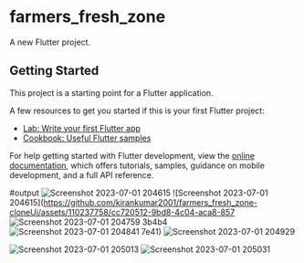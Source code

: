 # farmers_fresh_zone

A new Flutter project.

## Getting Started

This project is a starting point for a Flutter application.

A few resources to get you started if this is your first Flutter project:

- [Lab: Write your first Flutter app](https://docs.flutter.dev/get-started/codelab)
- [Cookbook: Useful Flutter samples](https://docs.flutter.dev/cookbook)

For help getting started with Flutter development, view the
[online documentation](https://docs.flutter.dev/), which offers tutorials,
samples, guidance on mobile development, and a full API reference.

#output
![Screenshot 2023-07-01 204615](https://github.com/kirankumar2001/farmers_fresh_zone-cloneUi/assets/110237758/eee3bd73-d6ce-46d4-8aa4-463f815afefe)
![Screenshot 2023-07-01 204615](https://github.com/kirankumar2001/farmers_fresh_zone-cloneUi/assets/110237758/cc720512-9bd8-4c04-aca8-857
![Screenshot 2023-07-01 204759](https://github.com/kirankumar2001/farmers_fresh_zone-cloneUi/assets/110237758/bd20a78d-21fc-46c4-acb5-12100700e791)
3b4b4
![Screenshot 2023-07-01 204841](https://github.com/kirankumar2001/farmers_fresh_zone-cloneUi/assets/110237758/d5b7f334-c150-4db7-8ac1-bba262075e10)
7e41)
![Screenshot 2023-07-01 204929](https://github.com/kirankumar2001/farmers_fresh_zone-cloneUi/assets/110237758/c7cbdcbe-635d-4c6b-a677-97ce8e06c698)

![Screenshot 2023-07-01 205013](https://github.com/kirankumar2001/farmers_fresh_zone-cloneUi/assets/110237758/0efefc1a-eede-4c48-b971-1e0fbf56f1e2)
![Screenshot 2023-07-01 205031](https://github.com/kirankumar2001/farmers_fresh_zone-cloneUi/assets/110237758/f7efb1df-db31-40d9-97c4-be8765e5e1d6)

